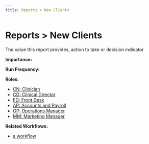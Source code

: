 ```yaml
---
title: Reports > New Clients
---
```


# Reports > New Clients

The value this report provides, action to take or decision indicator

**Importance:**

**Run Frequency:**

**Roles:**

- [CN: Clinician](/roles/clinician.md)
- [CD: Clinical Director](/roles/clinical-director.md)
- [FD: Front Desk](/roles/frontdesk-sales.md)
- [AP: Accounts and Payroll](/roles/accounts-and-payroll.md)
- [OP: Operations Manager](/roles/operations-manager.md)
- [MM: Marketing Manager](/roles/marketing-manager.md)

**Related Workflows:**

- [a workflow](/features/workflows/)
